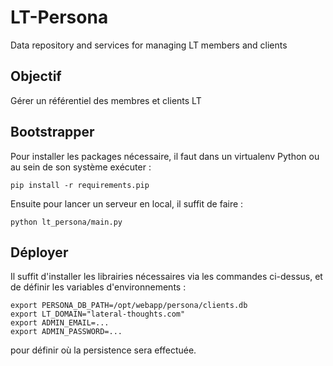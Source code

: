 LT-Persona
==========

Data repository and services for managing LT members and clients

Objectif
-------------
Gérer un référentiel des membres et clients LT 

Bootstrapper
-------------

Pour installer les packages nécessaire, il faut dans un virtualenv Python ou au sein de son système exécuter :
```
pip install -r requirements.pip
```

Ensuite pour lancer un serveur en local, il suffit de faire :
```
python lt_persona/main.py
```

Déployer
-------------

Il suffit d'installer les librairies nécessaires via les commandes ci-dessus, et de définir les variables d'environnements :
```
export PERSONA_DB_PATH=/opt/webapp/persona/clients.db
export LT_DOMAIN="lateral-thoughts.com"
export ADMIN_EMAIL=...
export ADMIN_PASSWORD=...
```

pour définir où la persistence sera effectuée.
